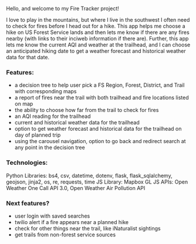 Hello, and welcome to my Fire Tracker project!

I love to play in the mountains, but where I live in the southwest I often need to check for fires before I head out for a hike. This app helps me choose a hike on US Forest Service lands and then lets me know if there are any fires nearby (with links to their inciweb information if there are). Further, this app lets me know the current AQI and weather at the trailhead, and I can choose an anticipated hiking date to get a weather forecast and historical weather data for that date.

### Features: 

- a decision tree to help user pick a FS Region, Forest, District, and Trail with corresponding maps
- a report of fires near the trail with both trailhead and fire locations listed on map
- the ability to choose how far from the trail to check for fires
- an AQI reading for the trailhead
- current and historical weather data for the trailhead
- option to get weather forecast and historical data for the trailhead on day of planned trip
- using the carousel navigation, option to go back and redirect search at any point in the decision tree

### Technologies: 

Python Libraries: bs4, csv, datetime, dotenv, flask, flask_sqlalchemy, geojson, jinja2, os, re,  requests, time
JS Library: Mapbox GL JS
APIs: Open Weather One Call API 3.0, Open Weather Air Pollution API

### Next features?

- user login with saved searches
- twilio alert if a fire appears near a planned hike
- check for other things near the trail, like iNaturalist sightings
- get trails from non-forest service sources

